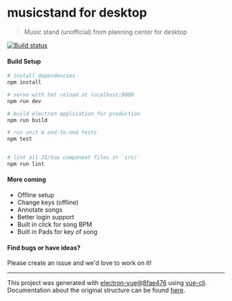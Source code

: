 # musicstand for desktop

> Music stand (unofficial) from planning center for desktop

[![Build status](https://dev.azure.com/nathanwestfall/MusicStand/_apis/build/status/MusicStand-CI)](https://dev.azure.com/nathanwestfall/MusicStand/_build/latest?definitionId=18)

#### Build Setup

``` bash
# install dependencies
npm install

# serve with hot reload at localhost:9080
npm run dev

# build electron application for production
npm run build

# run unit & end-to-end tests
npm test


# lint all JS/Vue component files in `src/`
npm run lint

```

#### More coming

 - Offline setup
 - Change keys (offline)
 - Annotate songs
 - Better login support
 - Built in click for song BPM
 - Built in Pads for key of song

#### Find bugs or have ideas?

Please create an issue and we'd love to work on it!

---

This project was generated with [electron-vue](https://github.com/SimulatedGREG/electron-vue)@[8fae476](https://github.com/SimulatedGREG/electron-vue/tree/8fae4763e9d225d3691b627e83b9e09b56f6c935) using [vue-cli](https://github.com/vuejs/vue-cli). Documentation about the original structure can be found [here](https://simulatedgreg.gitbooks.io/electron-vue/content/index.html).
